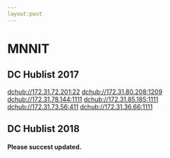 ```yaml
---
layout:post
---
```



# MNNIT

## DC Hublist 2017 

[dchub://172.31.72.201:22](dchub://172.31.72.201:22)
[dchub://172.31.80.208:1209](dchub://172.31.80.208:1209)
[dchub://172.31.78.144:1111](dchub://172.31.78.144:1111)
[dchub://172.31.85.185:1111](dchub://172.31.85.185:1111)
[dchub://172.31.73.56:411](dchub://172.31.73.56:411)
[dchub://172.31.36.66:1111](dchub://172.31.36.66:1111)


## DC Hublist 2018

[]()
[]()




#### Please succest updated.


